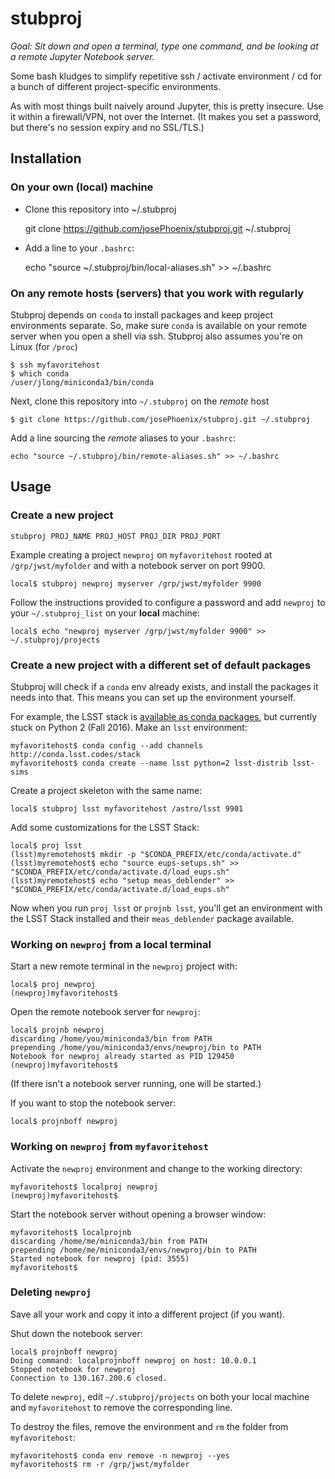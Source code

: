 # stubproj

*Goal: Sit down and open a terminal, type one command, and be looking at a remote Jupyter Notebook server.*

Some bash kludges to simplify repetitive ssh / activate environment / cd for a bunch of different project-specific environments.

As with most things built naively around Jupyter, this is pretty insecure. Use it within a firewall/VPN, not over the Internet. (It makes you set a password, but there's no session expiry and no SSL/TLS.)

## Installation

### On your own (local) machine

  * Clone this repository into ~/.stubproj
  
      git clone https://github.com/josePhoenix/stubproj.git ~/.stubproj

  * Add a line to your `.bashrc`:
  
      echo "source ~/.stubproj/bin/local-aliases.sh" >> ~/.bashrc

### On any remote hosts (servers) that you work with regularly

Stubproj depends on `conda` to install packages and keep project environments separate. So, make sure `conda` is available on your remote server when you open a shell via ssh. Stubproj also assumes you're on Linux (for `/proc`)

    $ ssh myfavoritehost
    $ which conda
    /user/jlong/miniconda3/bin/conda

Next, clone this repository into `~/.stubproj` on the *remote* host

    $ git clone https://github.com/josePhoenix/stubproj.git ~/.stubproj

Add a line sourcing the *remote* aliases to your `.bashrc`:
  
    echo "source ~/.stubproj/bin/remote-aliases.sh" >> ~/.bashrc

## Usage

### Create a new project

    stubproj PROJ_NAME PROJ_HOST PROJ_DIR PROJ_PORT

Example creating a project `newproj` on `myfavoritehost` rooted at `/grp/jwst/myfolder` and with a notebook server on port 9900.

    local$ stubproj newproj myserver /grp/jwst/myfolder 9900

Follow the instructions provided to configure a password and add `newproj` to your `~/.stubproj_list` on your **local** machine:

    local$ echo "newproj myserver /grp/jwst/myfolder 9900" >> ~/.stubproj/projects

### Create a new project with a different set of default packages

Stubproj will check if a `conda` env already exists, and install the packages it needs into that. This means you can set up the environment yourself.

For example, the LSST stack is [available as conda packages](https://pipelines.lsst.io/install/conda.html), but currently stuck on Python 2 (Fall 2016). Make an `lsst` environment:

    myfavoritehost$ conda config --add channels http://conda.lsst.codes/stack
    myfavoritehost$ conda create --name lsst python=2 lsst-distrib lsst-sims

Create a project skeleton with the same name:

    local$ stubproj lsst myfavoritehost /astro/lsst 9901

Add some customizations for the LSST Stack:

    local$ proj lsst
    (lsst)myremotehost$ mkdir -p "$CONDA_PREFIX/etc/conda/activate.d"
    (lsst)myremotehost$ echo "source eups-setups.sh" >> "$CONDA_PREFIX/etc/conda/activate.d/load_eups.sh"
    (lsst)myremotehost$ echo "setup meas_deblender" >> "$CONDA_PREFIX/etc/conda/activate.d/load_eups.sh"

Now when you run `proj lsst` or `projnb lsst`, you'll get an environment with the LSST Stack installed and their `meas_deblender` package available.

### Working on `newproj` from a local terminal

Start a new remote terminal in the `newproj` project with:

    local$ proj newproj
    (newproj)myfavoritehost$

Open the remote notebook server for `newproj`:

    local$ projnb newproj
    discarding /home/you/miniconda3/bin from PATH
    prepending /home/you/miniconda3/envs/newproj/bin to PATH
    Notebook for newproj already started as PID 129450
    (newproj)myfavoritehost$ 

(If there isn't a notebook server running, one will be started.)

If you want to stop the notebook server:

    local$ projnboff newproj

### Working on `newproj` from `myfavoritehost`

Activate the `newproj` environment and change to the working directory:

    myfavoritehost$ localproj newproj
    (newproj)myfavoritehost$

Start the notebook server without opening a browser window:

    myfavoritehost$ localprojnb
    discarding /home/me/miniconda3/bin from PATH
    prepending /home/me/miniconda3/envs/newproj/bin to PATH
    Started notebook for newproj (pid: 3555)
    myfavoritehost$

### Deleting `newproj`

Save all your work and copy it into a different project (if you want).

Shut down the notebook server:

    local$ projnboff newproj
    Doing command: localprojnboff newproj on host: 10.0.0.1
    Stopped notebook for newproj
    Connection to 130.167.200.6 closed.

To delete `newproj`, edit `~/.stubproj/projects` on both your local machine and `myfavoritehost` to remove the corresponding line.

To destroy the files, remove the environment and `rm` the folder from `myfavoritehost`:

    myfavoritehost$ conda env remove -n newproj --yes
    myfavoritehost$ rm -r /grp/jwst/myfolder
